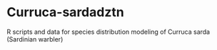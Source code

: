 # Curruca-sardadztn
R scripts and data for species distribution modeling of Curruca sarda (Sardinian warbler)
